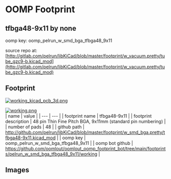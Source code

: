 # OOMP Footprint  
## tfbga48-9x11  by none  
  
oomp key: oomp_pelrun_w_smd_bga_tfbga48_9x11  
  
source repo at: [http://gitlab.com/pelrun/libKiCad/blob/master/footprint/w_vacuum.pretty/tube_gzc9-b.kicad_mod](http://gitlab.com/pelrun/libKiCad/blob/master/footprint/w_vacuum.pretty/tube_gzc9-b.kicad_mod)  
## Footprint  
  
[![working_kicad_pcb_3d.png](working_kicad_pcb_3d_600.png)](working_kicad_pcb_3d.png)  
  
[![working.png](working_600.png)](working.png)  
| name | value | 
| --- | --- | 
| footprint name | tfbga48-9x11 | 
| footprint description | 48 pin Thin Fine Pitch BGA, 9x11mm (standard pin numbering) | 
| number of pads | 48 | 
| github path | http://github.com/pelrun/libKiCad/blob/master/footprint/w_smd_bga.pretty/tfbga48-9x11.kicad_mod | 
| oomp key | oomp_pelrun_w_smd_bga_tfbga48_9x11 | 
| oomp bot github | https://github.com/oomlout/oomlout_oomp_footprint_bot/tree/main/footprints/pelrun_w_smd_bga_tfbga48_9x11/working | 
## Images  
